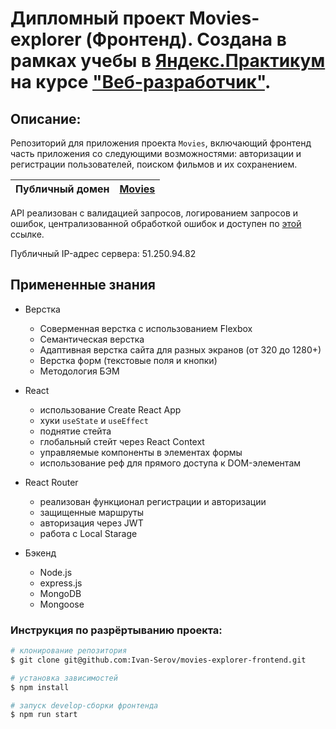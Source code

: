 # Дипломный проект Movies-explorer (Фронтенд). Создана в рамках учебы в [Яндекс.Практикум](https://praktikum.yandex.ru/) на курсе ["Веб-разработчик"](https://praktikum.yandex.ru/web/).

## Описание:

Репозиторий для приложения проекта `Movies`, включающий фронтенд часть приложения со следующими возможностями: авторизации и регистрации пользователей, поиском фильмов и их сохранением.

| **Публичный домен** | [Movies](https://movies.serovivan.nomoredomains.icu/) |
| ----------------- | -------------------------------------------------------------------- |

API реализован с валидацией запросов, логированием запросов и ошибок, централизованной обработкой ошибок и доступен по [этой](https://api.movies.serovivan.nomoredomains.icu/) ссылке.

Публичный IP-адрес сервера: 51.250.94.82

## Примененные знания
* Верстка
  - Соверменная верстка с использованием Flexbox
  - Семантическая верстка
  - Адаптивная верстка сайта для разных экранов (от 320 до 1280+)
  - Верстка форм (текстовые поля и кнопки)
  - Методология БЭМ

* React
  - использование Create React App
  - хуки `useState` и `useEffect`
  - поднятие стейта
  - глобальный стейт через React Context
  - управляемые компоненты в элементах формы
  - использование реф для прямого доступа к DOM-элементам

* React Router
  - реализован функционал  регистрации и авторизации
  - защищенные маршруты
  - авторизация через JWT
  - работа с Local Starage

* Бэкенд
  - Node.js
  - express.js
  - MongoDB
  - Mongoose

### Инструкция по разрёртыванию проекта:
```bash
# клонирование репозитория
$ git clone git@github.com:Ivan-Serov/movies-explorer-frontend.git

# установка зависимостей
$ npm install

# запуск develop-сборки фронтенда
$ npm run start
